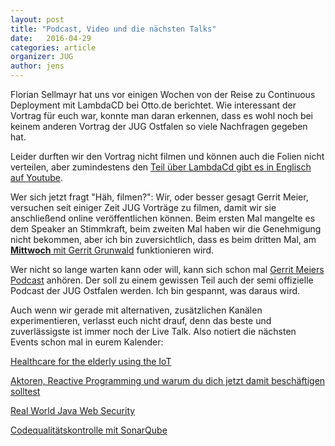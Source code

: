 ```yaml
---
layout: post
title: "Podcast, Video und die nächsten Talks"
date:   2016-04-29
categories: article
organizer: JUG
author: jens
---
```


Florian Sellmayr hat uns vor einigen Wochen von der Reise zu Continuous Deployment mit LambdaCD bei 
Otto.de berichtet. Wie interessant der Vortrag für euch war, konnte man daran erkennen, dass es
 wohl noch bei keinem anderen Vortrag der JUG Ostfalen so viele Nachfragen gegeben hat.
 
Leider durften wir den Vortrag nicht filmen und können auch die Folien nicht verteilen, aber zumindestens
den [Teil über LambdaCd gibt es in Englisch auf Youtube](https://www.youtube.com/watch?v=XXiAS_BEDhQ&feature=youtu.be).

Wer sich jetzt fragt "Häh, filmen?": Wir, oder besser gesagt Gerrit Meier, versuchen seit einiger
Zeit JUG Vorträge zu filmen, damit wir sie anschlie&szlig;end online veröffentlichen können. Beim
ersten Mal mangelte es dem Speaker an Stimmkraft, beim zweiten Mal haben wir die Genehmigung nicht
bekommen, aber ich bin zuversichtlich, dass es beim dritten Mal, am 
[**Mittwoch** mit Gerrit Grunwald](http://www.jug-ostfalen.de/event/2016/05/04/healthcare.html)
funktionieren wird.

Wer nicht so lange warten kann oder will, kann sich schon mal 
[Gerrit Meiers Podcast](http://meistermeier.com/java/podcast/german/2016/04/26/podcast.html) anhören. Der soll
zu einem gewissen Teil auch der semi offizielle Podcast der JUG Ostfalen werden. Ich bin gespannt,
was daraus wird.

Auch wenn wir gerade mit alternativen, zusätzlichen Kanälen experimentieren, verlasst euch nicht drauf,
denn das beste und zuverlässigste ist immer noch der Live Talk. Also notiert die nächsten Events
schon mal in eurem Kalender: 

[Healthcare for the elderly using the IoT](/event/2016/05/04/healthcare.html)

[Aktoren, Reactive Programming und warum du dich jetzt damit beschäftigen solltest](/event/2016/05/19/vert-x.html)

[Real World Java Web Security](/event/2016/06/02/real-world-java-web-security.html)

[Codequalitätskontrolle mit SonarQube](/event/2016/08/25/sonar-qube.html)

